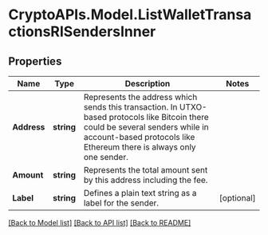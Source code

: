 # CryptoAPIs.Model.ListWalletTransactionsRISendersInner

## Properties

Name | Type | Description | Notes
------------ | ------------- | ------------- | -------------
**Address** | **string** | Represents the address which sends this transaction. In UTXO-based protocols like Bitcoin there could be several senders while in account-based protocols like Ethereum there is always only one sender. | 
**Amount** | **string** | Represents the total amount sent by this address including the fee. | 
**Label** | **string** | Defines a plain text string as a label for the sender. | [optional] 

[[Back to Model list]](../README.md#documentation-for-models) [[Back to API list]](../README.md#documentation-for-api-endpoints) [[Back to README]](../README.md)


